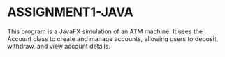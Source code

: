 # ASSIGNMENT1-JAVA
This program is a JavaFX simulation of an ATM machine. It uses the  Account class to create and manage accounts, allowing users to deposit, withdraw,  and view account details.
